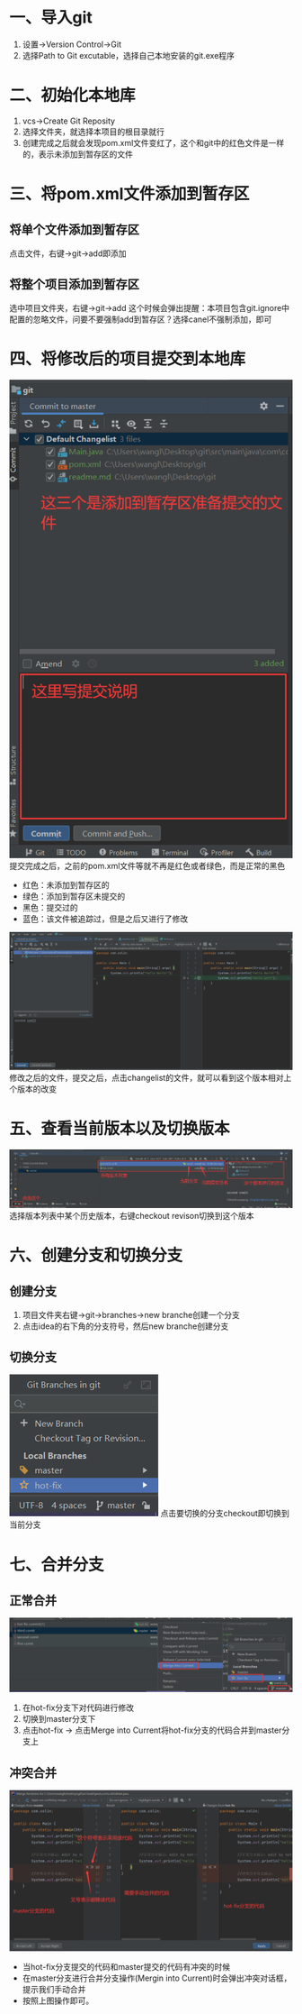 # 一、导入git
1. 设置->Version Control->Git
2. 选择Path to Git excutable，选择自己本地安装的git.exe程序

# 二、初始化本地库
1. vcs->Create Git Reposity
2. 选择文件夹，就选择本项目的根目录就行
3. 创建完成之后就会发现pom.xml文件变红了，这个和git中的红色文件是一样的，表示未添加到暂存区的文件

# 三、将pom.xml文件添加到暂存区 
## 将单个文件添加到暂存区
点击文件，右键->git->add即添加
## 将整个项目添加到暂存区
选中项目文件夹，右键->git->add
这个时候会弹出提醒：本项目包含git.ignore中配置的忽略文件，问要不要强制add到暂存区？选择canel不强制添加，即可

# 四、将修改后的项目提交到本地库
![img.png](mdImg/img.png)
提交完成之后，之前的pom.xml文件等就不再是红色或者绿色，而是正常的黑色
- 红色：未添加到暂存区的
- 绿色：添加到暂存区未提交的
- 黑色：提交过的
- 蓝色：该文件被追踪过，但是之后又进行了修改

![img.png](mdImg/img2.png)
修改之后的文件，提交之后，点击changelist的文件，就可以看到这个版本相对上个版本的改变

# 五、查看当前版本以及切换版本
![img.png](mdImg/img3.png)
选择版本列表中某个历史版本，右键checkout revison切换到这个版本

# 六、创建分支和切换分支
## 创建分支
1. 项目文件夹右键->git->branches->new branche创建一个分支
2. 点击idea的右下角的分支符号，然后new branche创建分支
## 切换分支
![img.png](mdImg/img4.png)
点击要切换的分支checkout即切换到当前分支

# 七、合并分支
## 正常合并
![img.png](mdImg/img5.png)
1. 在hot-fix分支下对代码进行修改
2. 切换到master分支下
3. 点击hot-fix -> 点击Merge into Current将hot-fix分支的代码合并到master分支上
## 冲突合并
![img.png](mdImg/img6.png)
- 当hot-fix分支提交的代码和master提交的代码有冲突的时候
- 在master分支进行合并分支操作(Mergin into Current)时会弹出冲突对话框，提示我们手动合并
- 按照上图操作即可。


  
